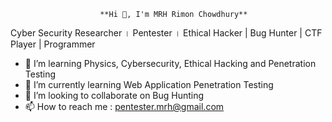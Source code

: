                         **Hi 👋, I'm MRH Rimon Chowdhury**
Cyber Security Researcher । Pentester । Ethical Hacker | Bug Hunter | CTF Player | Programmer




- 👀 I’m learning Physics, Cybersecurity, Ethical Hacking and Penetration Testing
- 🌱 I’m currently learning Web Application Penetration Testing
- 💞️ I’m looking to collaborate on Bug Hunting
- 📫 How to reach me : pentester.mrh@gmail.com

